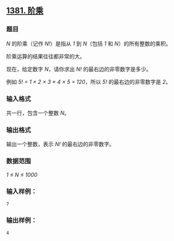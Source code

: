 ## [1381. 阶乘](https://www.acwing.com/problem/content/1383/)

### 题目

*N* 的阶乘（记作 *N!*）是指从 *1* 到 *N*（包括 *1* 和 *N*）的所有整数的乘积。

阶乘运算的结果往往都非常的大。

现在，给定数字 *N*，请你求出 *N!* 的最右边的非零数字是多少。

例如 *5! = 1 × 2 × 3 × 4 × 5 = 120*，所以 *5!* 的最右边的非零数字是 *2*。

### 输入格式

共一行，包含一个整数 *N*。

### 输出格式

输出一个整数，表示 *N!* 的最右边的非零数字。

### 数据范围

*1 ≤ N ≤ 1000*

### 输入样例：

```
7
```

### 输出样例：

```
4
```
